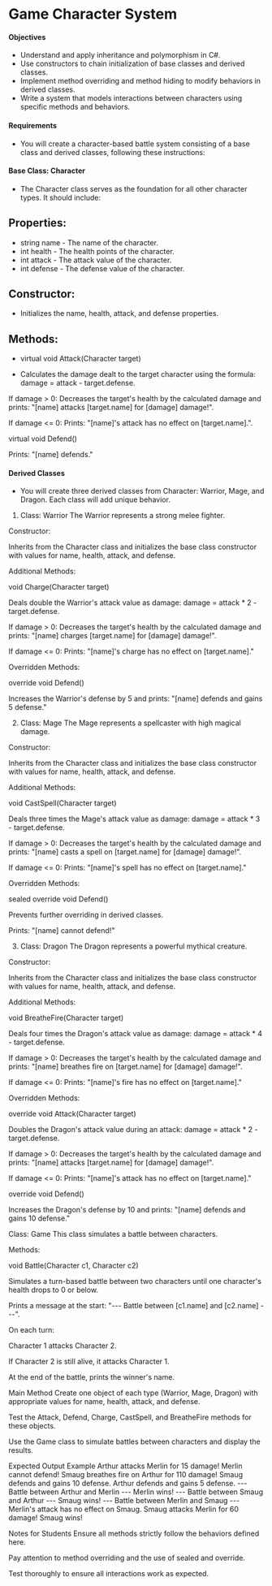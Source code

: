# Game Character System
#### Objectives
- Understand and apply inheritance and polymorphism in C#.
- Use constructors to chain initialization of base classes and derived classes.
- Implement method overriding and method hiding to modify behaviors in derived classes.
- Write a system that models interactions between characters using specific methods and behaviors.

#### Requirements
- You will create a character-based battle system consisting of a base class and derived classes, following these instructions:

#### Base Class: Character
- The Character class serves as the foundation for all other character types. It should include:

## Properties:
- string name - The name of the character.
- int health - The health points of the character.
- int attack - The attack value of the character.
- int defense - The defense value of the character.

## Constructor:
- Initializes the name, health, attack, and defense properties.

## Methods:
- virtual void Attack(Character target)

- Calculates the damage dealt to the target character using the formula:
damage = attack - target.defense.

If damage > 0: Decreases the target's health by the calculated damage and prints:
"[name] attacks [target.name] for [damage] damage!".

If damage <= 0: Prints:
"[name]'s attack has no effect on [target.name].".

virtual void Defend()

Prints:
"[name] defends."



#### Derived Classes
- You will create three derived classes from Character: Warrior, Mage, and Dragon. Each class will add unique behavior.

1. Class: Warrior
The Warrior represents a strong melee fighter.

Constructor:

Inherits from the Character class and initializes the base class constructor with values for name, health, attack, and defense.

Additional Methods:

void Charge(Character target)

Deals double the Warrior's attack value as damage:
damage = attack * 2 - target.defense.

If damage > 0: Decreases the target's health by the calculated damage and prints:
"[name] charges [target.name] for [damage] damage!".

If damage <= 0: Prints:
"[name]'s charge has no effect on [target.name]."

Overridden Methods:

override void Defend()

Increases the Warrior's defense by 5 and prints:
"[name] defends and gains 5 defense."



2. Class: Mage
The Mage represents a spellcaster with high magical damage.

Constructor:

Inherits from the Character class and initializes the base class constructor with values for name, health, attack, and defense.

Additional Methods:

void CastSpell(Character target)

Deals three times the Mage's attack value as damage:
damage = attack * 3 - target.defense.

If damage > 0: Decreases the target's health by the calculated damage and prints:
"[name] casts a spell on [target.name] for [damage] damage!".

If damage <= 0: Prints:
"[name]'s spell has no effect on [target.name]."

Overridden Methods:

sealed override void Defend()

Prevents further overriding in derived classes.

Prints:
"[name] cannot defend!"



3. Class: Dragon
The Dragon represents a powerful mythical creature.

Constructor:

Inherits from the Character class and initializes the base class constructor with values for name, health, attack, and defense.

Additional Methods:

void BreatheFire(Character target)

Deals four times the Dragon's attack value as damage:
damage = attack * 4 - target.defense.

If damage > 0: Decreases the target's health by the calculated damage and prints:
"[name] breathes fire on [target.name] for [damage] damage!".

If damage <= 0: Prints:
"[name]'s fire has no effect on [target.name]."

Overridden Methods:

override void Attack(Character target)

Doubles the Dragon's attack value during an attack:
damage = attack * 2 - target.defense.

If damage > 0: Decreases the target's health by the calculated damage and prints:
"[name] attacks [target.name] for [damage] damage!".

If damage <= 0: Prints:
"[name]'s attack has no effect on [target.name]."

override void Defend()

Increases the Dragon's defense by 10 and prints:
"[name] defends and gains 10 defense."



Class: Game
This class simulates a battle between characters.

Methods:

void Battle(Character c1, Character c2)

Simulates a turn-based battle between two characters until one character's health drops to 0 or below.

Prints a message at the start:
"--- Battle between [c1.name] and [c2.name] ---".

On each turn:

Character 1 attacks Character 2.

If Character 2 is still alive, it attacks Character 1.

At the end of the battle, prints the winner's name.



Main Method
Create one object of each type (Warrior, Mage, Dragon) with appropriate values for name, health, attack, and defense.

Test the Attack, Defend, Charge, CastSpell, and BreatheFire methods for these objects.

Use the Game class to simulate battles between characters and display the results.



Expected Output Example
Arthur attacks Merlin for 15 damage!
Merlin cannot defend!
Smaug breathes fire on Arthur for 110 damage!
Smaug defends and gains 10 defense.
Arthur defends and gains 5 defense.
--- Battle between Arthur and Merlin ---
Merlin wins!
--- Battle between Smaug and Arthur ---
Smaug wins!
--- Battle between Merlin and Smaug ---
Merlin's attack has no effect on Smaug.
Smaug attacks Merlin for 60 damage!
Smaug wins!


Notes for Students
Ensure all methods strictly follow the behaviors defined here.

Pay attention to method overriding and the use of sealed and override.

Test thoroughly to ensure all interactions work as expected.
